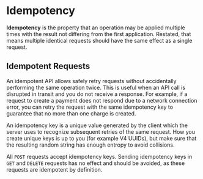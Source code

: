 # Idempotency

**Idempotency** is the property that an operation may be applied multiple times with the result not differing from the first application. Restated, that means multiple identical requests should have the same effect as a single request.

## Idempotent Requests

An idempotent API allows safely retry requests without accidentally performing the same operation twice. This is useful when an API call is disrupted in transit and you do not receive a response. For example, if a request to create a payment does not respond due to a network connection error, you can retry the request with the same idempotency key to guarantee that no more than one charge is created.

An idempotency key is a unique value generated by the client which the server uses to recognize subsequent retries of the same request. How you create unique keys is up to you (for example V4 UUIDs), but make sure that the resulting random string has enough entropy to avoid collisions.

All `POST` requests accept idempotency keys. Sending idempotency keys in `GET` and `DELETE` requests has no effect and should be avoided, as these requests are idempotent by definition.

